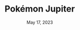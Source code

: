 ---
layout: gba
title: "Pokémon Jupiter"
publisher: Unknown
categories:
 - approved
 - gba
 - universal
 - safe
tags:
- pokemon
date: May 17, 2023
edition: xx
permalink: /games/pokemon-jupiter/play/details
gid: pokemon-jupiter
redirect_from: /games/pokemon-jupiter/us/play/details
---